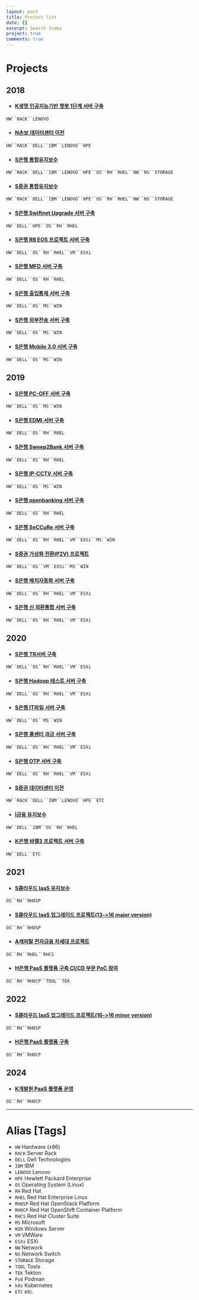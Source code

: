 ```yaml
---
layout: post
title: Project list
date: {}
excerpt: Search Index
project: true
comments: true
---
```


# Projects
## 2018
* #### [K생명 인공지능기반 챗봇 1단계 서버 구축](https://nmcli.github.io//01/)
`HW``RACK``LENOVO`

* #### [N손보 데이터센터 이전](https://nmcli.github.io//02/)
`HW``RACK``DELL``IBM``LENOVO``HPE`

* #### [S은행 통합유지보수](https://nmcli.github.io//03/)
`HW``RACK``DELL``IBM``LENOVO``HPE``OS``RH``RHEL``NW``NS``STORAGE`

* #### [S증권 통합유지보수](https://nmcli.github.io//04/)
`HW``RACK``DELL``IBM``LENOVO``HPE``OS``RH``RHEL``NW``NS``STORAGE`

* #### [S은행 Swiftnet Upgrade 서버 구축](https://nmcli.github.io//05/)
`HW``DELL``HPE``OS``RH``RHEL`

* #### [S은행 RB EOS 프로젝트 서버 구축](https://nmcli.github.io//06/)
`HW``DELL``OS``RH``RHEL``VM``ESXi`

* #### [S은행 MFD 서버 구축](https://nmcli.github.io//07/)
`HW``DELL``OS``RH``RHEL`

* #### [S은행 출입통제 서버 구축](https://nmcli.github.io//08/)
`HW``DELL``OS``MS``WIN`

* #### [S은행 외부전송 서버 구축](https://nmcli.github.io//09/)
`HW``DELL``OS``MS``WIN`

* #### [S은행 Mobile 3.0 서버 구축](https://nmcli.github.io//10/)
`HW``DELL``OS``MS``WIN`

## 2019
* #### [S은행 PC-OFF 서버 구축](https://nmcli.github.io//11/)
`HW``DELL``OS``MS``WIN`

* #### [S은행 EDMI 서버 구축](https://nmcli.github.io//12/)
`HW``DELL``OS``RH``RHEL`

* #### [S은행 Sweep2Bank 서버 구축](https://nmcli.github.io//13/)
`HW``DELL``OS``RH``RHEL`

* #### [S은행 IP-CCTV 서버 구축](https://nmcli.github.io//14/)
`HW``DELL``OS``MS``WIN`

* #### [S은행 openbanking 서버 구축](https://nmcli.github.io//15/)
`HW``DELL``OS``RH``RHEL`

* #### [S은행 SeCCuRe 서버 구축](https://nmcli.github.io//16/)
`HW``DELL``OS``RH``RHEL``VM``EXSi``MS``WIN`

* #### [S증권 가상화 전환(P2V) 프로젝트](https://nmcli.github.io//17/)
`HW``DELL``OS``VM``EXSi``MS``WIN`

* #### [S은행 배치자동화 서버 구축](https://nmcli.github.io//18/)
`HW``DELL``OS``RH``RHEL``VM``ESXi`

* #### [S은행 신 외환통합 서버 구축](https://nmcli.github.io//19/)
`HW``DELL``OS``RH``RHEL``VM``ESXi`

## 2020

* #### [S은행 TR서버 구축](https://nmcli.github.io//20/)
`HW``DELL``OS``RH``RHEL``VM``ESXi`

* #### [S은행 Hadoop 테스트 서버 구축](https://nmcli.github.io//21/)
`HW``DELL``OS``RH``RHEL``VM``ESXi`

* #### [S은행 IT파일 서버 구축](https://nmcli.github.io//22/)
`HW``DELL``OS``MS``WIN`

* #### [S은행 콜센터 과금 서버 구축](https://nmcli.github.io//23/)
`HW``DELL``OS``RH``RHEL``VM``ESXi`

* #### [S은행 OTP 서버 구축](https://nmcli.github.io//24/)
`HW``DELL``OS``RH``RHEL``VM``ESXi`

* #### [S증권 데이터센터 이전](https://nmcli.github.io//25/)
`HW``RACK``DELL``IBM``LENOVO``HPE``ETC`

* #### [I금융 유지보수](https://nmcli.github.io//26/)
`HW``DELL``IBM``OS``RH``RHEL`

* #### [K은행 바젤3 프로젝트 서버 구축](https://nmcli.github.io//27/)
`HW``DELL``ETC`

## 2021

* #### [S클라우드 IaaS 유지보수](https://nmcli.github.io//28/)
`OS``RH``RHOSP`

* #### [S클라우드 IaaS 업그레이드 프로젝트(13->16 major version)](https://nmcli.github.io//29/)
`OS``RH``RHOSP`

* #### [A캐피탈 전자금융 차세대 프로젝트](https://nmcli.github.io//30/)
`OS``RH``RHEL``RHCS`

* #### [H은행 PaaS 플랫폼 구축 CI/CD 부문 PoC 참여](https://nmcli.github.io//31/)
`OS``RH``RHOCP``TOOL``TEK`

## 2022

* #### [S클라우드 IaaS 업그레이드 프로젝트(16->16 minor version)](https://nmcli.github.io//32/)
`OS``RH``RHOSP`

* #### [H은행 PaaS 플랫폼 구축](https://nmcli.github.io//33/)
`OS``RH``RHOCP`

## 2024

* #### [K개발원 PaaS 플랫폼 운영](https://nmcli.github.io//34/)
`OS``RH``RHOCP`

---

# Alias [Tags]
* `HW` Hardware (x86)
* `RACK` Server Rack
* `DELL` Dell Technologies
* `IBM` IBM
* `LENOVO` Lenovo
* `HPE` Hewlett Packard Enterprise
* `OS` Operating System (Linux)
* `RH` Red Hat
* `RHEL` Red Hat Enterprise Linux
* `RHOSP` Red Hat OpenStack Platform
* `RHOCP` Red Hat OpenShift Container Platform
* `RHCS` Red Hat Cluster Suite
* `MS` Microsoft
* `WIN` Windows Server
* `VM` VMWare
* `ESXi` ESXi
* `NW` Network
* `NS` Network Switch
* `STORAGE` Storage
* `TOOL` Tools
* `TEK` Tekton
* `Pod` Podman
* `k8s` Kubernetes
* `ETC` etc.
